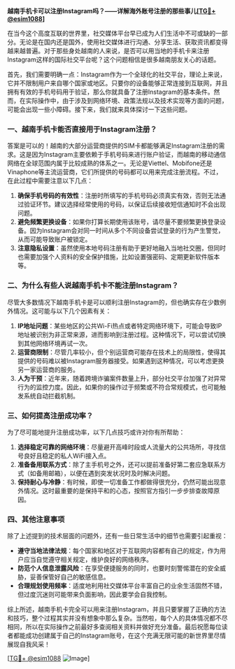 **越南手机卡可以注册Instagram吗？——详解海外账号注册的那些事儿[[TG💪+ @esim1088](https://t.me/s/esim1088)]**

在当今这个高度互联的世界里，社交媒体平台早已成为人们生活中不可或缺的一部分。无论是在国内还是国外，使用社交媒体进行沟通、分享生活、获取资讯都变得越来越普遍。对于那些身处越南的人来说，是否可以用当地的手机卡来注册Instagram这样的国际社交平台呢？这个问题相信是很多越南朋友关心的话题。

首先，我们需要明确一点：Instagram作为一个全球化的社交平台，理论上来说，它并不限制用户来自哪个国家或地区。只要你的设备能够正常连接到互联网，并且拥有有效的手机号码用于验证，那么你就具备了注册Instagram的基本条件。然而，在实际操作中，由于涉及到网络环境、政策法规以及技术实现等方面的问题，可能会出现一些小障碍。接下来，我们就来具体探讨一下这些问题。

### 一、越南手机卡能否直接用于Instagram注册？

答案是可以的！越南的大部分运营商提供的SIM卡都能够满足Instagram注册的需求。这是因为Instagram主要依赖于手机号码来进行账户验证，而越南的移动通信网络在全球范围内属于比较成熟的体系之一。无论是Viettel、Mobifone还是Vinaphone等主流运营商，它们所提供的号码都可以用来完成注册流程。不过，在此过程中需要注意以下几点：

1. **确保手机号码的有效性**：注册时所填写的手机号码必须真实有效，否则无法通过验证环节。建议选择经常使用的号码，以保证后续接收短信通知时不会出现问题。
2. **避免频繁更换设备**：如果你打算长期使用该账号，请尽量不要频繁更换登录设备。因为Instagram会对同一时间从多个不同设备尝试登录的行为产生警觉，从而可能导致账户被锁定。
3. **注意隐私设置**：虽然使用本地号码注册有助于更好地融入当地社交圈，但同时也需要加强个人资料的安全保护措施，比如设置强密码、定期更新软件版本等。

### 二、为什么有些人说越南手机卡不能注册Instagram？

尽管大多数情况下越南手机卡是可以顺利注册Instagram的，但也确实存在少数例外情况。这可能与以下几个因素有关：

1. **IP地址问题**：某些地区的公共Wi-Fi热点或者特定网络环境下，可能会导致IP地址被识别为非正常来源，进而影响到注册过程。这种情况下，可以尝试切换到其他网络环境再试一次。
2. **运营商限制**：尽管几率较小，但个别运营商可能存在技术上的局限性，使得其提供的号码难以被Instagram服务器接受。如果遇到这种情况，可以考虑更换另一家运营商的服务。
3. **人为干预**：近年来，随着跨境诈骗案件数量上升，部分社交平台加强了对异常行为的监控力度。因此，如果你的操作过于频繁或不符合常规模式，也可能触发系统自动拦截机制。

### 三、如何提高注册成功率？

为了尽可能地提升注册成功率，以下几点技巧或许对你有所帮助：

1. **选择稳定可靠的网络环境**：尽量避开高峰时段或人流量大的公共场所，寻找信号良好且稳定的私人WiFi接入点。
2. **准备备用联系方式**：除了主手机号之外，还可以提前准备好第二套应急联系方式（如备用邮箱），以便在遇到突发状况时及时解决问题。
3. **保持耐心与冷静**：有时候，即使一切准备工作都做得很充分，仍然可能出现意外情况。这时最重要的是保持平和的心态，按照官方指引一步步排查故障原因。

### 四、其他注意事项

除了上述提到的技术层面的问题外，还有一些日常生活中的细节也需要引起重视：

- **遵守当地法律法规**：每个国家和地区对于互联网内容都有自己的规定，作为用户应当自觉遵守相关规定，维护良好的网络秩序。
- **防范个人信息泄露风险**：在享受便捷服务的同时，也要时刻警惕潜在的安全威胁，妥善保管好自己的敏感信息。
- **合理规划使用频率**：适度地利用社交媒体平台丰富自己的业余生活固然不错，但过度沉迷则可能带来负面影响，因此要学会自我控制。

综上所述，越南手机卡完全可以用来注册Instagram，并且只要掌握了正确的方法和技巧，整个过程其实并没有想象中那么复杂。当然啦，每个人的具体情况都不尽相同，所以在实际操作之前最好多查阅相关资料并做好充分准备。最后祝愿每位读者都能成功创建属于自己的Instagram账号，在这个充满无限可能的新世界里尽情展现自我风采！

[[TG💪+ @esim1088](https://t.me/s/esim1088) ![Image](https://i.postimg.cc/4NQfJmqS/Snipaste-2025-05-13-00-14-12.png)]